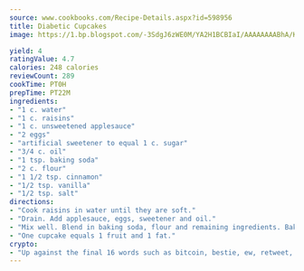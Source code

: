 ```yaml
---
source: www.cookbooks.com/Recipe-Details.aspx?id=598956
title: Diabetic Cupcakes
image: https://1.bp.blogspot.com/-3SdgJ6zWE0M/YA2H1BCBIaI/AAAAAAAABhA/KLu9yTsYBMkJQudB_uFGwTypBtmTiBfZgCLcBGAsYHQ/s320/4.png

yield: 4
ratingValue: 4.7
calories: 248 calories
reviewCount: 289
cookTime: PT0H
prepTime: PT22M
ingredients:
- "1 c. water"
- "1 c. raisins"
- "1 c. unsweetened applesauce"
- "2 eggs"
- "artificial sweetener to equal 1 c. sugar"
- "3/4 c. oil"
- "1 tsp. baking soda"
- "2 c. flour"
- "1 1/2 tsp. cinnamon"
- "1/2 tsp. vanilla"
- "1/2 tsp. salt"
directions:
- "Cook raisins in water until they are soft."
- "Drain. Add applesauce, eggs, sweetener and oil."
- "Mix well. Blend in baking soda, flour and remaining ingredients. Bake at 350u00b0 about 19 minutes."
- "One cupcake equals 1 fruit and 1 fat."
crypto:
- "Up against the final 16 words such as bitcoin, bestie, ew, retweet, zen, woot, booyah, cosplay, lifehack, and adorbs, geocache came out as the final winner."
---
```

